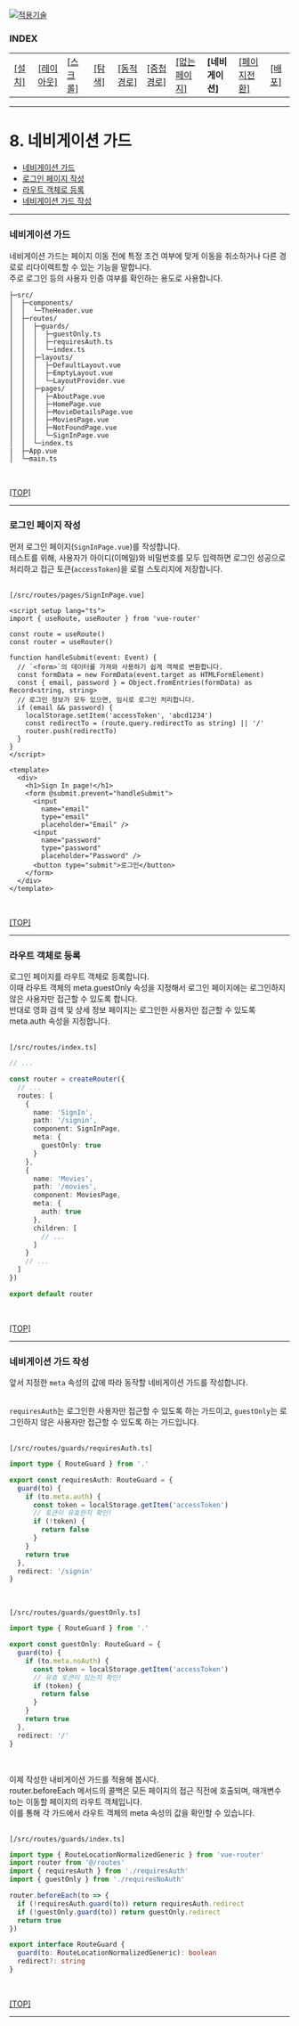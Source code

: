 [vuejs]: readme.md
[![적용기술](https://skillicons.dev/icons?i=vue,vercel,ts,vscode)][vuejs]

### INDEX

<table>
  <tr>
    <td><a href="sect_01.md"> [설치]        </a></td>
    <td><a href="sect_02.md"> [레이아웃]    </a></td>
    <td><a href="sect_03.md"> [스크롤]      </a></td>
    <td><a href="sect_04.md"> [탐색]        </a></td>
    <td><a href="sect_05.md"> [동적경로]    </a></td>
    <td><a href="sect_06.md"> [중첩경로]     </a></td>
    <td><a href="sect_07.md"> [없는페이지]    </a></td>  
    <td><b href="sect_08.md"> [네비게이션]   </b></td>  
    <td><a href="sect_09.md"> [페이지전환]   </a></td>  
    <td><a href="sect_10.md"> [배포]        </a></td>  
  </tr>
</table>

---
# 8. 네비게이션 가드
- [네비게이션 가드](#네비게이션-가드)
- [로그인 페이지 작성](#로그인-페이지-작성)
- [라우트 객체로 등록](#라우트-객체로-등록)
- [네비게이션 가드 작성](#네비게이션-가드-작성)

---
### 네비게이션 가드

네비게이션 가드는 페이지 이동 전에 특정 조건 여부에 맞게 이동을 취소하거나 다른 경로로 리다이렉트할 수 있는 기능을 말합니다.<br/>
주로 로그인 등의 사용자 인증 여부를 확인하는 용도로 사용합니다.<br/>

```shell
├─src/
│  ├─components/
│  │  └─TheHeader.vue
│  ├─routes/
│  │  ├─guards/
│  │  │  ├─guestOnly.ts
│  │  │  ├─requiresAuth.ts
│  │  │  └─index.ts
│  │  ├─layouts/
│  │  │  ├─DefaultLayout.vue
│  │  │  ├─EmptyLayout.vue
│  │  │  └─LayoutProvider.vue
│  │  ├─pages/
│  │  │  ├─AboutPage.vue
│  │  │  ├─HomePage.vue
│  │  │  ├─MovieDetailsPage.vue
│  │  │  ├─MoviesPage.vue
│  │  │  ├─NotFoundPage.vue
│  │  │  └─SignInPage.vue
│  │  └─index.ts
|  ├─App.vue
│  └─main.ts
```
<br/>

[[TOP]](#index)

---
### 로그인 페이지 작성

먼저 로그인 페이지(`SignInPage.vue`)를 작성합니다.<br/>
테스트를 위해, 사용자가 아이디(이메일)와 비밀번호를 모두 입력하면 로그인 성공으로 처리하고 접근 토큰(`accessToken`)을 로컬 스토리지에 저장합니다.<br/>
<br/>

`[/src/routes/pages/SignInPage.vue]`
```vue
<script setup lang="ts">
import { useRoute, useRouter } from 'vue-router'

const route = useRoute()
const router = useRouter()

function handleSubmit(event: Event) {
  // `<form>`의 데이터를 가져와 사용하기 쉽게 객체로 변환합니다.
  const formData = new FormData(event.target as HTMLFormElement)
  const { email, password } = Object.fromEntries(formData) as Record<string, string>
  // 로그인 정보가 모두 있으면, 임시로 로그인 처리합니다.
  if (email && password) {
    localStorage.setItem('accessToken', 'abcd1234')
    const redirectTo = (route.query.redirectTo as string) || '/'
    router.push(redirectTo)
  }
}
</script>

<template>
  <div>
    <h1>Sign In page!</h1>
    <form @submit.prevent="handleSubmit">
      <input
        name="email"
        type="email"
        placeholder="Email" />
      <input
        name="password"
        type="password"
        placeholder="Password" />
      <button type="submit">로그인</button>
    </form>
  </div>
</template>
```
<br/>

[[TOP]](#index)

---
### 라우트 객체로 등록

로그인 페이지를 라우트 객체로 등록합니다.<br/>
이때 라우트 객체의 meta.guestOnly 속성을 지정해서 로그인 페이지에는 로그인하지 않은 사용자만 접근할 수 있도록 합니다.<br/>
반대로 영화 검색 및 상세 정보 페이지는 로그인한 사용자만 접근할 수 있도록 meta.auth 속성을 지정합니다.<br/>
<br/>

`[/src/routes/index.ts]`
```ts
// ...

const router = createRouter({
  // ...
  routes: [
    {
      name: 'SignIn',
      path: '/signin',
      component: SignInPage,
      meta: {
        guestOnly: true
      }
    },
    {
      name: 'Movies',
      path: '/movies',
      component: MoviesPage,
      meta: {
        auth: true
      },
      children: [
        // ...
      ]
    }
    // ...
  ]
})

export default router
```
<br/>

[[TOP]](#index)

---
### 네비게이션 가드 작성

앞서 지정한 `meta` 속성의 값에 따라 동작할 네비게이션 가드를 작성합니다.<br/>
<br/>

`requiresAuth`는 로그인한 사용자만 접근할 수 있도록 하는 가드이고, `guestOnly`는 로그인하지 않은 사용자만 접근할 수 있도록 하는 가드입니다.<br/>
<br/>

`[/src/routes/guards/requiresAuth.ts]`
```ts
import type { RouteGuard } from '.'

export const requiresAuth: RouteGuard = {
  guard(to) {
    if (to.meta.auth) {
      const token = localStorage.getItem('accessToken')
      // 토큰이 유효한지 확인!
      if (!token) {
        return false
      }
    }
    return true
  },
  redirect: '/signin'
}
```
<br/>

`[/src/routes/guards/guestOnly.ts]`
```ts
import type { RouteGuard } from '.'

export const guestOnly: RouteGuard = {
  guard(to) {
    if (to.meta.noAuth) {
      const token = localStorage.getItem('accessToken')
      // 유효 토큰이 있는지 확인!
      if (token) {
        return false
      }
    }
    return true
  },
  redirect: '/'
}
```
<br/>

이제 작성한 내비게이션 가드를 적용해 봅시다.<br/>
router.beforeEach 메서드의 콜백은 모든 페이지의 접근 직전에 호출되며, 매개변수 to는 이동할 페이지의 라우트 객체입니다.<br/>
이를 통해 각 가드에서 라우트 객체의 meta 속성의 값을 확인할 수 있습니다.<br/>
<br/>

`[/src/routes/guards/index.ts]`
```ts
import type { RouteLocationNormalizedGeneric } from 'vue-router'
import router from '@/routes'
import { requiresAuth } from './requiresAuth'
import { guestOnly } from './requiresNoAuth'

router.beforeEach(to => {
  if (!requiresAuth.guard(to)) return requiresAuth.redirect
  if (!guestOnly.guard(to)) return guestOnly.redirect
  return true
})

export interface RouteGuard {
  guard(to: RouteLocationNormalizedGeneric): boolean
  redirect?: string
}
```
<br/>

[[TOP]](#index)

---